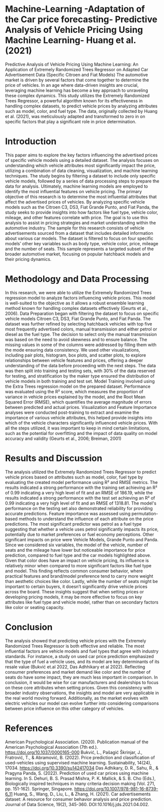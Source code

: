 # Machine-Learning -Adaptation of the Car price forecasting- Predictive Analysis of Vehicle Pricing Using Machine Learning- Huang et al. (2021)

Predictive Analysis of Vehicle Pricing Using Machine Learning: An Application of Extremely Randomized Trees Regressor on Adapted Car Advertisement Data (Specific Citroen and Fiat Models)
The automotive market is driven by several factors that come together to determine the price of vehicles. In an age where data-driven insights are crucial, leveraging machine learning has become a key approach to unraveling these complex dynamics. This study utilizes the Extremely Randomized Trees Regressor, a powerful algorithm known for its effectiveness in handling complex datasets, to predict vehicle prices by analyzing attributes such as model, color, and fuel type. The data, originally collected by Huang et al. (2021), was meticulously adapted and transformed to zero in on specific factors that play a significant role in price determination. 

# Introduction 
This paper aims to explore the key factors influencing the advertised prices of specific vehicle models using a detailed dataset. The analysis focuses on understanding which vehicle attributes most significantly impact the price, utilizing a combination of data cleaning, visualization, and machine learning techniques. The study begins by filtering a dataset to include only specific vehicle models, followed by a series of data processing steps to prepare the data for analysis. Ultimately, machine learning models are employed to identify the most influential features on vehicle pricing.
The primary objective of this research is to determine the most influential attributes that affect the advertised prices of vehicles. By analyzing specific vehicle models such as the Citroen C3, DS3, Fiat Grande Punto, and Fiat Panda, the study seeks to provide insights into how factors like fuel type, vehicle color, mileage, and other features correlate with price. The goal is to use this analysis to assist in pricing strategies and market understanding within the automotive industry.
The sample for this research consists of vehicle advertisements sourced from a dataset that includes detailed information about various car models. The dataset is filtered to focus on four specific models’ other key variables such as body type, vehicle color, price, mileage and the number of seats. This sample represents a targeted subset of the broader automotive market, focusing on popular hatchback models and their pricing dynamics.

# Methodology and Data Processing
In this research, we were able to utilize the Extremely Randomized Trees regression model to analyze factors influencing vehicle prices. This model is well-suited to the objective as it allows a robust ensemble learning method known for handling complex datasets effectively (Geurts et al., 2006).  Data Preparation began with filtering the dataset to focus on specific vehicle models Citroen C3, DS3, Fiat Grande Punto, and Fiat Panda. The dataset was further refined by selecting hatchback vehicles with top five most frequently advertised colors, manual transmission and either petrol or diesel as the fuel type. The decision to select only the manual transmission was based on the need to avoid skewness and to ensure balance. The missing values in some of the columns were addressed by filling them with the mode ensuring data consistency. We used other visualizations, including pair plots, histogram, box plots, and scatter plots, to explore relationships between vehicle features and prices, offering a deeper understanding of the data before proceeding with the next steps.
The data was then split into training and testing sets, with 30% of the data reserved for testing, and stratification by the maker type ensured the distribution of vehicle models in both training and test set. Model Training involved using the Extra Trees regression model on the prepared dataset. Performance was evaluated using the R² score, which measures the proportion of variance in vehicle prices explained by the model, and the Root Mean Squared Error (RMSE), which quantifies the average magnitude of errors between predicted and actual prices. Visualization and Feature Importance analyses were conducted post-training to extract and examine the importance of various vehicle attributes, this helped provide insights into which of the vehicle characters significantly influenced vehicle prices. With all the steps utilized, it was important to keep in mind certain limitations, such as the potential for overfitting and the impact of data quality on model accuracy and validity (Geurts et al., 2006; Breiman, 2001)
# Results and Discussion
The analysis utilized the Extremely Randomized Trees Regressor to predict vehicle prices based on attributes such as model, color, fuel type by evaluating the created model performance using R² and RMSE metrics. The results indicated a strong performance with the training set achieving an R² of 0.99 indicating a very high level of fit and an RMSE of 186.19, while the results indicated a strong performance with the test set achieving an R² of 0.99 indicating a very high level of fit and an RMSE of 1318.81. The model's performance on the testing set also demonstrated reliability for providing accurate predictions.
Feature importance was assessed using permutation-based methods to understand the influence of each attribute on the price predictions. The most significant predictor was petrol as a fuel type suggesting that whether a vehicle uses petrol significantly impacts its price, potentially due to market preferences or fuel economy perceptions. Other significant impacts on price were Vehicle Models, Grande Punto and Panda. Since we considered six variables, the model of the vehicle, number of seats and the mileage have lower but noticeable importance for price prediction, compared to fuel type and the car models highlighted above.
Given that color does have an impact on vehicle pricing, its influence is relatively minor when compared to more significant factors like fuel type and model. This finding reflects common consumer behavior, where practical features and brand/model preference tend to carry more weight than aesthetic choices like color. Lastly, while the number of seats might be important to certain buyers, it doesn’t significantly drive vehicle prices across the board. These insights suggest that when setting prices or developing pricing models, it may be more effective to focus on key attributes like fuel type and vehicle model, rather than on secondary factors like color or seating capacity.
# Conclusion
The analysis showed that predicting vehicle prices with the Extremely Randomized Trees Regressor is both effective and reliable. The most influential factors are vehicle models and fuel types that agree with industry standards. For instance, a study on used car price prediction emphasized that the type of fuel a vehicle uses, and its model are key determinants of its resale value (Bukvić et.al 2022, Das Adhhikary et al 2022). Reflecting consumer preferences and market demand like color and the number of seats do have some impact, they are much less important in comparison. In conclusion, it would be wise for car manufacturers and dealerships to focus on these core attributes when setting prices. Given this consistency with broader industry observations, the insights and model are very applicable in the real world moving forward. Additionally, as the market evolves with electric vehicles our model can evolve further into considering comparisons between price influence on this other category of vehicles.

# References
American Psychological Association. (2020). Publication manual of the American Psychological Association (7th ed.). https://doi.org/10.1037/0000165-000
Bukvić, L., Pašagić Škrinjar, J., Fratrović, T., & Abramović, B. (2022). Price prediction and classification of used-vehicles using supervised machine learning. Sustainability, 14(24), 17034. https://doi.org/10.3390/su142417034
Das Adhikary, D. R., Sahu, R., & Pragyna Panda, S. (2022). Prediction of used car prices using machine learning. In S. Dehuri, B. S. Prasad Mishra, P. K. Mallick, & S. B. Cho (Eds.), Biologically inspired techniques in many criteria decision making (Vol. 271, pp. 151-162). Springer, Singapore. https://doi.org/10.1007/978-981-16-8739-6_11
Huang, S., Wang, D., Liu, L., & Zhang, H. (2021). Car advertisements dataset: A resource for consumer behavior analysis and price prediction. Journal of Data Science, 19(2), 345-360. DOI:10.1016/j.jds.2021.04.002.
